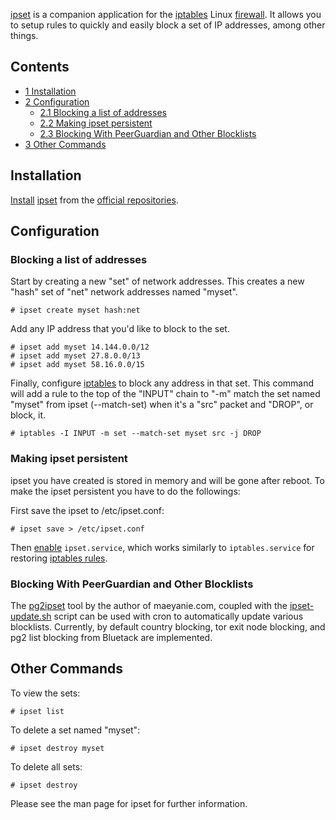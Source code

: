 [ipset](http://ipset.netfilter.org/) is a companion application for the [iptables](/index.php/Iptables "Iptables") Linux [firewall](/index.php/Firewall "Firewall"). It allows you to setup rules to quickly and easily block a set of IP addresses, among other things.

## Contents

*   [1 Installation](#Installation)
*   [2 Configuration](#Configuration)
    *   [2.1 Blocking a list of addresses](#Blocking_a_list_of_addresses)
    *   [2.2 Making ipset persistent](#Making_ipset_persistent)
    *   [2.3 Blocking With PeerGuardian and Other Blocklists](#Blocking_With_PeerGuardian_and_Other_Blocklists)
*   [3 Other Commands](#Other_Commands)

## Installation

[Install](/index.php/Install "Install") [ipset](https://www.archlinux.org/packages/?name=ipset) from the [official repositories](/index.php/Official_repositories "Official repositories").

## Configuration

### Blocking a list of addresses

Start by creating a new "set" of network addresses. This creates a new "hash" set of "net" network addresses named "myset".

```
# ipset create myset hash:net

```

Add any IP address that you'd like to block to the set.

```
# ipset add myset 14.144.0.0/12
# ipset add myset 27.8.0.0/13
# ipset add myset 58.16.0.0/15

```

Finally, configure [iptables](/index.php/Iptables "Iptables") to block any address in that set. This command will add a rule to the top of the "INPUT" chain to "-m" match the set named "myset" from ipset (--match-set) when it's a "src" packet and "DROP", or block, it.

```
# iptables -I INPUT -m set --match-set myset src -j DROP

```

### Making ipset persistent

ipset you have created is stored in memory and will be gone after reboot. To make the ipset persistent you have to do the followings:

First save the ipset to /etc/ipset.conf:

```
# ipset save > /etc/ipset.conf

```

Then [enable](/index.php/Enable "Enable") `ipset.service`, which works similarly to `iptables.service` for restoring [iptables rules](/index.php/Iptables#Configuration_and_usage "Iptables").

### Blocking With PeerGuardian and Other Blocklists

The [pg2ipset](https://aur.archlinux.org/packages/pg2ipset/) tool by the author of maeyanie.com, coupled with the [ipset-update.sh](https://github.com/ilikenwf/pg2ipset/blob/master/ipset-update.sh) script can be used with cron to automatically update various blocklists. Currently, by default country blocking, tor exit node blocking, and pg2 list blocking from Bluetack are implemented.

## Other Commands

To view the sets:

```
# ipset list

```

To delete a set named "myset":

```
# ipset destroy myset

```

To delete all sets:

```
# ipset destroy

```

Please see the man page for ipset for further information.